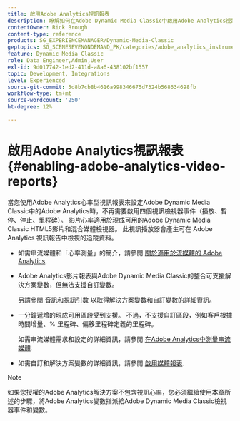 ```yaml
---
title: 啟用Adobe Analytics視訊報表
description: 瞭解如何在Adobe Dynamic Media Classic中啟用Adobe Analytics視訊報告。
contentOwner: Rick Brough
content-type: reference
products: SG_EXPERIENCEMANAGER/Dynamic-Media-Classic
geptopics: SG_SCENESEVENONDEMAND_PK/categories/adobe_analytics_instrumentation_kit
feature: Dynamic Media Classic
role: Data Engineer,Admin,User
exl-id: 9d017742-1ed2-411d-a8a6-438102bf1557
topic: Development, Integrations
level: Experienced
source-git-commit: 5d8b7cb8b4616a998346675d7324b568634698fb
workflow-type: tm+mt
source-wordcount: '250'
ht-degree: 12%

---
```


# 啟用Adobe Analytics視訊報表{#enabling-adobe-analytics-video-reports}

當您使用Adobe Analytics心率型視訊報表來設定Adobe Dynamic Media Classic中的Adobe Analytics時，不再需要啟用四個視訊檢視器事件（播放、暫停、停止、里程碑）。 影片心率適用於現成可用的Adobe Dynamic Media Classic HTML5影片和混合媒體檢視器。 此視訊播放器會產生可在 Adobe Analytics 視訊報告中檢視的追蹤資料。

* 如需串流媒體和「心率測量」的簡介，請參閱 [關於適用於流媒體的 Adobe Analytics](https://experienceleague.adobe.com/docs/media-analytics/using/media-overview.html#about-adobe-analytics-for-streaming-media).

* Adobe Analytics影片報表與Adobe Dynamic Media Classic的整合可支援解決方案變數，但無法支援自訂變數。

  另請參閱 [音訊和視訊引數](https://experienceleague.adobe.com/docs/media-analytics/using/metrics-and-metadata/audio-video-parameters.html#metrics-and-metadata) 以取得解決方案變數和自訂變數的詳細資訊。

* 一分鐘遞增的現成可用區段受到支援。 不過，不支援自訂區段，例如客戶根據時間增量、% 里程碑、偏移里程碑定義的里程碑。

  如需串流媒體需求和設定的詳細資訊，請參閱 [在Adobe Analytics中測量串流媒體](https://experienceleague.adobe.com/docs/media-analytics/using/media-overview.html).

* 如需自訂和解決方案變數的詳細資訊，請參閱 [啟用媒體報表](https://experienceleague.adobe.com/docs/media-analytics/using/media-reports/media-reports-enable.html?lang=en#media-reports).

>[!NOTE]
>
>如果您授權的Adobe Analytics解決方案不包含視訊心率，您必須繼續使用本章所述的步驟，將Adobe Analytics變數指派給Adobe Dynamic Media Classic檢視器事件和變數。
